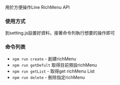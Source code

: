 
用於方便操作Line RichMenu API

### 使用方式
到setting.js設置好資料，接著命令列執行想要的操作即可

### 命令列表

-   `npm run create` - 創建richMenu
-   `npm run getDefult` 取得目前預設richMenu
-   `npm run getList` - 取得get richMenu List
-   `npm run delete` - 刪除指定richMenu

